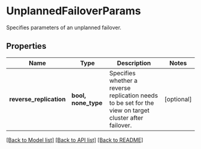 # UnplannedFailoverParams

Specifies parameters of an unplanned failover.

## Properties
Name | Type | Description | Notes
------------ | ------------- | ------------- | -------------
**reverse_replication** | **bool, none_type** | Specifies whether a reverse replication needs to be set for the view on target cluster after failover. | [optional] 

[[Back to Model list]](../README.md#documentation-for-models) [[Back to API list]](../README.md#documentation-for-api-endpoints) [[Back to README]](../README.md)


